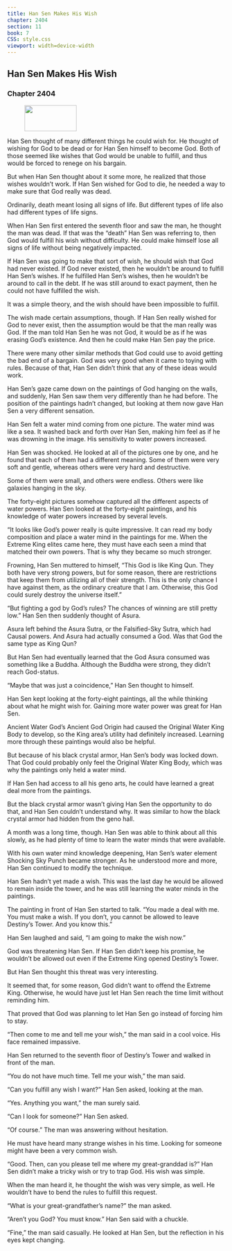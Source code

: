 ```yaml
---
title: Han Sen Makes His Wish
chapter: 2404
section: 11
book: 7
CSS: style.css
viewport: width=device-width
---
```


## Han Sen Makes His Wish

### Chapter 2404

<figure>
	<img src="../Images/gem.gif" alt="" id="gem" width="120" height="60" />
</figure>

Han Sen thought of many different things he could wish for. He thought of wishing for God to be dead or for Han Sen himself to become God. Both of those seemed like wishes that God would be unable to fulfill, and thus would be forced to renege on his bargain.

But when Han Sen thought about it some more, he realized that those wishes wouldn’t work. If Han Sen wished for God to die, he needed a way to make sure that God really was dead.

Ordinarily, death meant losing all signs of life. But different types of life also had different types of life signs.

When Han Sen first entered the seventh floor and saw the man, he thought the man was dead. If that was the “death” Han Sen was referring to, then God would fulfill his wish without difficulty. He could make himself lose all signs of life without being negatively impacted.

If Han Sen was going to make that sort of wish, he should wish that God had never existed. If God never existed, then he wouldn’t be around to fulfill Han Sen’s wishes. If he fulfilled Han Sen’s wishes, then he wouldn’t be around to call in the debt. If he was still around to exact payment, then he could not have fulfilled the wish.

It was a simple theory, and the wish should have been impossible to fulfill.

The wish made certain assumptions, though. If Han Sen really wished for God to never exist, then the assumption would be that the man really was God. If the man told Han Sen he was not God, it would be as if he was erasing God’s existence. And then he could make Han Sen pay the price.

There were many other similar methods that God could use to avoid getting the bad end of a bargain. God was very good when it came to toying with rules. Because of that, Han Sen didn’t think that any of these ideas would work.

Han Sen’s gaze came down on the paintings of God hanging on the walls, and suddenly, Han Sen saw them very differently than he had before. The position of the paintings hadn’t changed, but looking at them now gave Han Sen a very different sensation.

Han Sen felt a water mind coming from one picture. The water mind was like a sea. It washed back and forth over Han Sen, making him feel as if he was drowning in the image. His sensitivity to water powers increased.

Han Sen was shocked. He looked at all of the pictures one by one, and he found that each of them had a different meaning. Some of them were very soft and gentle, whereas others were very hard and destructive.

Some of them were small, and others were endless. Others were like galaxies hanging in the sky.

The forty-eight pictures somehow captured all the different aspects of water powers. Han Sen looked at the forty-eight paintings, and his knowledge of water powers increased by several levels.

“It looks like God’s power really is quite impressive. It can read my body composition and place a water mind in the paintings for me. When the Extreme King elites came here, they must have each seen a mind that matched their own powers. That is why they became so much stronger.

Frowning, Han Sen muttered to himself, “This God is like King Qun. They both have very strong powers, but for some reason, there are restrictions that keep them from utilizing all of their strength. This is the only chance I have against them, as the ordinary creature that I am. Otherwise, this God could surely destroy the universe itself.”

“But fighting a god by God’s rules? The chances of winning are still pretty low.” Han Sen then suddenly thought of Asura.

Asura left behind the Asura Sutra, or the Falsified-Sky Sutra, which had Causal powers. And Asura had actually consumed a God. Was that God the same type as King Qun?

But Han Sen had eventually learned that the God Asura consumed was something like a Buddha. Although the Buddha were strong, they didn’t reach God-status.

“Maybe that was just a coincidence,” Han Sen thought to himself.

Han Sen kept looking at the forty-eight paintings, all the while thinking about what he might wish for. Gaining more water power was great for Han Sen.

Ancient Water God’s Ancient God Origin had caused the Original Water King Body to develop, so the King area’s utility had definitely increased. Learning more through these paintings would also be helpful.

But because of his black crystal armor, Han Sen’s body was locked down. That God could probably only feel the Original Water King Body, which was why the paintings only held a water mind.

If Han Sen had access to all his geno arts, he could have learned a great deal more from the paintings.

But the black crystal armor wasn’t giving Han Sen the opportunity to do that, and Han Sen couldn’t understand why. It was similar to how the black crystal armor had hidden from the geno hall.

A month was a long time, though. Han Sen was able to think about all this slowly, as he had plenty of time to learn the water minds that were available.

With his own water mind knowledge deepening, Han Sen’s water element Shocking Sky Punch became stronger. As he understood more and more, Han Sen continued to modify the technique.

Han Sen hadn’t yet made a wish. This was the last day he would be allowed to remain inside the tower, and he was still learning the water minds in the paintings.

The painting in front of Han Sen started to talk. “You made a deal with me. You must make a wish. If you don’t, you cannot be allowed to leave Destiny’s Tower. And you know this.”

Han Sen laughed and said, “I am going to make the wish now.”

God was threatening Han Sen. If Han Sen didn’t keep his promise, he wouldn’t be allowed out even if the Extreme King opened Destiny’s Tower.

But Han Sen thought this threat was very interesting.

It seemed that, for some reason, God didn’t want to offend the Extreme King. Otherwise, he would have just let Han Sen reach the time limit without reminding him.

That proved that God was planning to let Han Sen go instead of forcing him to stay.

“Then come to me and tell me your wish,” the man said in a cool voice. His face remained impassive.

Han Sen returned to the seventh floor of Destiny’s Tower and walked in front of the man.

“You do not have much time. Tell me your wish,” the man said.

“Can you fulfill any wish I want?” Han Sen asked, looking at the man.

“Yes. Anything you want,” the man surely said.

“Can I look for someone?” Han Sen asked.

“Of course.” The man was answering without hesitation.

He must have heard many strange wishes in his time. Looking for someone might have been a very common wish.

“Good. Then, can you please tell me where my great-granddad is?” Han Sen didn’t make a tricky wish or try to trap God. His wish was simple.

When the man heard it, he thought the wish was very simple, as well. He wouldn’t have to bend the rules to fulfill this request.

“What is your great-grandfather’s name?” the man asked.

“Aren’t you God? You must know.” Han Sen said with a chuckle.

“Fine,” the man said casually. He looked at Han Sen, but the reflection in his eyes kept changing.